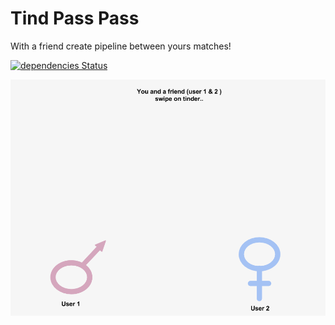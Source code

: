 Tind Pass Pass
==============

With a friend create pipeline between yours matches!

[![dependencies Status](https://david-dm.org/julesGoullee/tindPassPass.svg)](https://david-dm.org/julesGoullee/tindPassPass#info=dependencies&view=table)

[![demo](https://raw.githubusercontent.com/julesGoullee/tindPassPass/master/demo.gif)](https://github.com/julesGoullee/tindPassPass)


